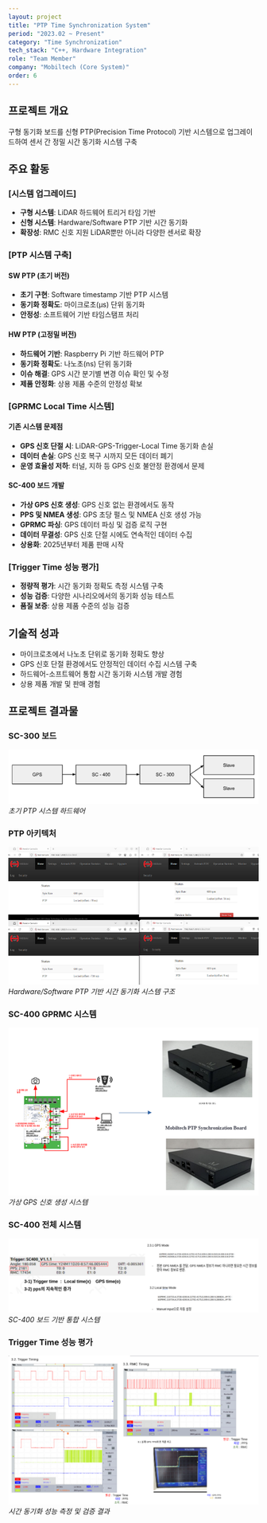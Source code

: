```yaml
---
layout: project
title: "PTP Time Synchronization System"
period: "2023.02 ~ Present"
category: "Time Synchronization"
tech_stack: "C++, Hardware Integration"
role: "Team Member"
company: "Mobiltech (Core System)"
order: 6
---
```


## 프로젝트 개요
구형 동기화 보드를 신형 PTP(Precision Time Protocol) 기반 시스템으로 업그레이드하여 센서 간 정밀 시간 동기화 시스템 구축

## 주요 활동

### [시스템 업그레이드]
- **구형 시스템**: LiDAR 하드웨어 트리거 타임 기반
- **신형 시스템**: Hardware/Software PTP 기반 시간 동기화
- **확장성**: RMC 신호 지원 LiDAR뿐만 아니라 다양한 센서로 확장

### [PTP 시스템 구축]

#### SW PTP (초기 버전)
- **초기 구현**: Software timestamp 기반 PTP 시스템
- **동기화 정확도**: 마이크로초(μs) 단위 동기화
- **안정성**: 소프트웨어 기반 타임스탬프 처리

#### HW PTP (고정밀 버전)
- **하드웨어 기반**: Raspberry Pi 기반 하드웨어 PTP
- **동기화 정확도**: 나노초(ns) 단위 동기화
- **이슈 해결**: GPS 시간 분기별 변경 이슈 확인 및 수정
- **제품 안정화**: 상용 제품 수준의 안정성 확보

### [GPRMC Local Time 시스템]

#### 기존 시스템 문제점
- **GPS 신호 단절 시**: LiDAR-GPS-Trigger-Local Time 동기화 손실
- **데이터 손실**: GPS 신호 복구 시까지 모든 데이터 폐기
- **운영 효율성 저하**: 터널, 지하 등 GPS 신호 불안정 환경에서 문제

#### SC-400 보드 개발
- **가상 GPS 신호 생성**: GPS 신호 없는 환경에서도 동작
- **PPS 및 NMEA 생성**: GPS 초당 펄스 및 NMEA 신호 생성 가능
- **GPRMC 파싱**: GPS 데이터 파싱 및 검증 로직 구현
- **데이터 무결성**: GPS 신호 단절 시에도 연속적인 데이터 수집
- **상용화**: 2025년부터 제품 판매 시작

### [Trigger Time 성능 평가]
- **정량적 평가**: 시간 동기화 정확도 측정 시스템 구축
- **성능 검증**: 다양한 시나리오에서의 동기화 성능 테스트
- **품질 보증**: 상용 제품 수준의 성능 검증

## 기술적 성과
- 마이크로초에서 나노초 단위로 동기화 정확도 향상
- GPS 신호 단절 환경에서도 안정적인 데이터 수집 시스템 구축
- 하드웨어-소프트웨어 통합 시간 동기화 시스템 개발 경험
- 상용 제품 개발 및 판매 경험

## 프로젝트 결과물

### SC-300 보드
![SC-300 Board](/assets/images/projects/ptp_system/sc300_board.png)
*초기 PTP 시스템 하드웨어*

### PTP 아키텍처
![PTP Architecture](/assets/images/projects/ptp_system/ptp_architecture.png)
*Hardware/Software PTP 기반 시간 동기화 시스템 구조*

### SC-400 GPRMC 시스템
![SC-400 GPRMC](/assets/images/projects/ptp_system/sc400_gprmc.png)
*가상 GPS 신호 생성 시스템*

### SC-400 전체 시스템
![SC-400 System](/assets/images/projects/ptp_system/sc400_system.png)
*SC-400 보드 기반 통합 시스템*

### Trigger Time 성능 평가
![Trigger Performance](/assets/images/projects/ptp_system/trigger_performance.png)
*시간 동기화 성능 측정 및 검증 결과*
